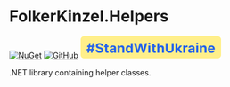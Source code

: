 # FolkerKinzel.Helpers
[![NuGet](https://img.shields.io/nuget/v/FolkerKinzel.Helpers)](https://www.nuget.org/packages/FolkerKinzel.Helpers/)
[![GitHub](https://img.shields.io/github/license/FolkerKinzel/Helpers)](https://github.com/FolkerKinzel/Helpers/blob/master/LICENSE)
[![Stand With Ukraine](https://raw.githubusercontent.com/vshymanskyy/StandWithUkraine/main/badges/StandWithUkraine.svg)](https://stand-with-ukraine.pp.ua)

.NET library containing helper classes.
